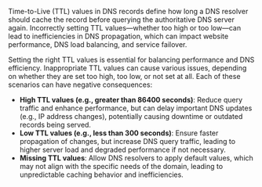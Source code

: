 Time-to-Live (TTL) values in DNS records define how long a DNS resolver should cache the record before querying the authoritative DNS server again. Incorrectly setting TTL values—whether too high or too low—can lead to inefficiencies in DNS propagation, which can impact website performance, DNS load balancing, and service failover.

Setting the right TTL values is essential for balancing performance and DNS efficiency. Inappropriate TTL values can cause various issues, depending on whether they are set too high, too low, or not set at all. Each of these scenarios can have negative consequences:

* **High TTL values (e.g., greater than 86400 seconds)**: Reduce query traffic and enhance performance, but can delay important DNS updates (e.g., IP address changes), potentially causing downtime or outdated records being served.  
* **Low TTL values (e.g., less than 300 seconds)**: Ensure faster propagation of changes, but increase DNS query traffic, leading to higher server load and degraded performance if not necessary.  
* **Missing TTL values**: Allow DNS resolvers to apply default values, which may not align with the specific needs of the domain, leading to unpredictable caching behavior and inefficiencies.
